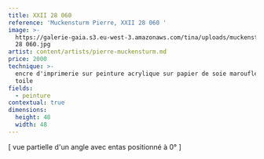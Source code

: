 ```yaml
---
title: XXII 28 060
reference: 'Muckensturm Pierre, XXII 28 060 '
image: >-
  https://galerie-gaia.s3.eu-west-3.amazonaws.com/tina/uploads/muckensturm-pierre/galerie-gaia-muckensturm-XXII
  28 060.jpg
artist: content/artists/pierre-muckensturm.md
price: 2000
technique: >-
  encre d'imprimerie sur peinture acrylique sur papier de soie marouflé sur
  toile 
fields:
  - peinture
contextual: true
dimensions:
  height: 48
  width: 48
---
```


\[ vue partielle d'un angle avec entas positionné à 0° ]
